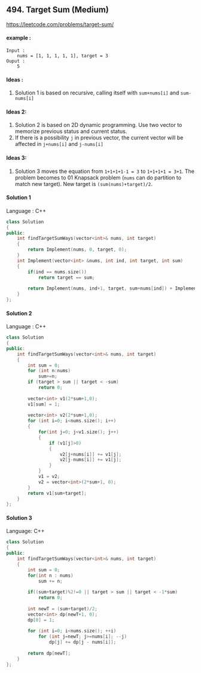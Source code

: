## **494. Target Sum (Medium)** 

https://leetcode.com/problems/target-sum/



#### example :

```
Input :
	nums = [1, 1, 1, 1, 1], target = 3
Ouput :
	5
```



#### Ideas : 

1. Solution 1 is based on recursive, calling itself with `sum+nums[i]` and `sum-nums[i]`

   

#### Ideas 2:

1. Solution 2 is based on 2D dynamic programming. Use two vector to memorize previous status and current status. 
2. If there is a possibility `j` in previous vector, the current vector will be affected in `j+nums[i]` and `j-nums[i]`



#### Ideas 3:

1. Solution 3 moves the equation from `1+1+1+1-1 = 3` to `1+1+1+1 = 3+1`. The problem becomes to 01 Knapsack problem (`nums` can do partition to match new target). New target is `(sum(nums)+target)/2`.



#### Solution 1

Language : C++

```C++
class Solution 
{
public:
    int findTargetSumWays(vector<int>& nums, int target) 
    {
        return Implement(nums, 0, target, 0);
    }
    int Implement(vector<int> &nums, int ind, int target, int sum)
    {
        if(ind == nums.size())
            return target == sum;
        
        return Implement(nums, ind+1, target, sum+nums[ind]) + Implement(nums, ind+1, target, sum-nums[ind]);
    }
};
```



#### Solution 2

Language : C++

```C++
class Solution 
{
public:
    int findTargetSumWays(vector<int>& nums, int target) 
    {
        int sum = 0;
        for (int n:nums) 
            sum+=n;
        if (target > sum || target < -sum) 
            return 0;
        
        vector<int> v1(2*sum+1,0);
        v1[sum] = 1;
        
        vector<int> v2(2*sum+1,0);
        for (int i=0; i<nums.size(); i++) 
        {
            for(int j=0; j<v1.size(); j++) 
            {
                if (v1[j]>0) 
                {
                    v2[j+nums[i]] += v1[j];
                    v2[j-nums[i]] += v1[j];
                }
            }
            v1 = v2;
            v2 = vector<int>(2*sum+1, 0);
        }
        return v1[sum+target];
    }
};
```



#### Solution 3

Language: C++

```C++
class Solution 
{
public:
    int findTargetSumWays(vector<int>& nums, int target) 
    {
        int sum = 0;
        for(int n : nums)
            sum += n;
        
        if((sum+target)%2!=0 || target > sum || target < -1*sum)
            return 0;
        
        int newT = (sum+target)/2;
        vector<int> dp(newT+1, 0);
        dp[0] = 1;
        
        for (int i=0; i<nums.size(); ++i) 
		    for (int j=newT; j>=nums[i]; --j) 
			    dp[j] += dp[j - nums[i]];
	    
	    return dp[newT];        
    }
};
```
